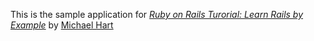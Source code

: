 This is the sample application for
[*Ruby on Rails Turorial: Learn Rails by Example*](http://railstutorial.org)
by [Michael Hart](http://michaelhartl.com/)
